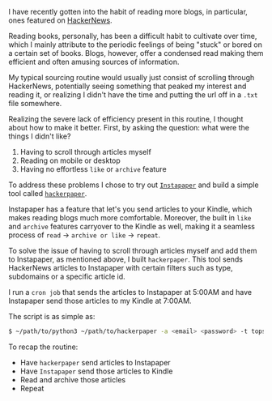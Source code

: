 I have recently gotten into the habit of reading more blogs, in particular, ones featured
on [HackerNews](https://news.ycombinator.com/news). 

Reading books, personally, has been a difficult habit to cultivate
over time, which I mainly attribute to the periodic feelings of being "stuck" or bored on a certain set of books. Blogs, however, offer a condensed read making them efficient and often amusing sources of information.
 
My typical sourcing routine would usually just consist of scrolling through HackerNews, potentially
seeing something that peaked my interest and reading it, or realizing I didn't have the time and putting the url off in a `.txt` file somewhere.

Realizing the severe lack of efficiency present in this routine, I thought about how to make it better. First, by asking the question: what were the things I didn't like?

1. Having to scroll through articles myself
2. Reading on mobile or desktop
3. Having no effortless `like` or `archive` feature

To address these problems I chose to try out [`Instapaper`](https://www.instapaper.com/) and build a simple tool called [`hackerpaper`](https://github.com/terror/hackerpaper).

Instapaper has a feature that let's you send articles to your Kindle, which makes reading blogs much more comfortable. Moreover, the built in `like` and `archive` features carryover to the Kindle as well, making it a seamless process of `read` -> `archive or like` -> `repeat`.

To solve the issue of having to scroll through articles myself and add them to Instapaper, as mentioned above, I built `hackerpaper`. This tool sends HackerNews articles to Instapaper with certain filters such as type, subdomains or a specific article id.

I run a `cron job` that sends the articles to Instapaper at 5:00AM and have Instapaper send those articles to my Kindle at 7:00AM.

The script is as simple as:
```bash
$ ~/path/to/python3 ~/path/to/hackerpaper -a <email> <password> -t topstories
```

To recap the routine:  
- Have `hackerpaper` send articles to Instapaper  
- Have `Instapaper` send those articles to Kindle   
- Read and archive those articles  
- Repeat

